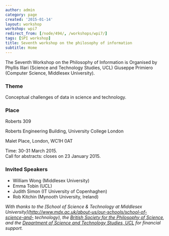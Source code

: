 ```yaml
---
author: admin
category: page
created: '2015-01-14'
layout: workshop
workshop: wpi7
redirect_from: [/node/494/, /workshops/wpi7/]
tags: [SPI workshop]
title: Seventh workshop on the philosophy of information
subtitle: Home
---
```


The Seventh Workshop on the Philosophy of Information is Organised by Phyllis
Illari (Science and Technology Studies, UCL) Giuseppe Primiero (Computer
Science, Middlesex University).

### Theme
Conceptual challenges of data in science and technology.

### Place
Roberts 309

Roberts Engineering Building, University College London

Malet Place, London, WC1H 0AT

  
Time: 30-31 March 2015.  
Call for abstracts: closes on 23 January 2015.

### Invited Speakers
  * William Wong (Middlesex University) 
  * Emma Tobin (UCL)
  * Judith Simon (IT University of Copenhaghen)
  * Rob Kitchin (Mynooth University, Ireland)

_With thanks to the [School of Science & Technology at Middlesex
University](http://www.mdx.ac.uk/about-us/our-schools/school-of-science-and-
technology), the [British Society for the Philosophy of
Science](http://www.thebsps.org/), and the [Department of Science and
Technology Studies, UCL](http://www.ucl.ac.uk/sts) for financial support._



